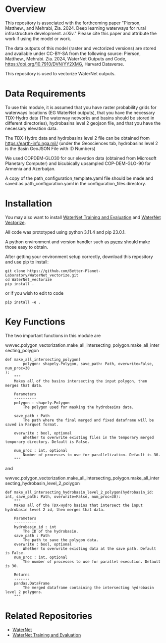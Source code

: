 

# Overview

This repository is associated with the forthcoming paper "Pierson, Matthew., and Mehrabi, Zia. 2024. Deep learning waterways for rural infrastructure development. arXiv." Please cite this paper and attribute the work if using the model or work.

The data outputs of this model (raster and vectorized versions) are stored and available under CC-BY-SA from the following source: Pierson, Matthew., Mehrabi. Zia. 2024, WaterNet Outputs and Code, https://doi.org/10.7910/DVN/YY2XMG, Harvard Dataverse.

This repository is used to vectorize WaterNet outputs.

# Data Requirements

To use this module, it is assumed that you have raster probability grids for waterways locations (EG WaterNet outputs),
that you have the necessary TDX-Hydro data (The waterway networks and basins should be stored in different directories),
hydrobasins level 2 geojson file, and that you have the necessary elevation data.

The TDX-Hydro data and hydrobasins level 2
file can be obtained from https://earth-info.nga.mil/ (under the Geosciences tab, hydrobasins level 2 is the Basin GeoJSON File with ID Numbers)

We used COPDEM-GLO30 for our elevation data (obtained from Microsoft Planetary Computer)
and bicubically upsampled COP-DEM-GLO-90 for Armenia and Azerbaijan.

A copy of the path_configuration_template.yaml file should be made and saved as path_configuration.yaml in the
configuration_files directory.


# Installation
You may also want to install [WaterNet Training and Evaluation](https://github.com/Better-Planet-Laboratory/WaterNet_training_and_evaluation) and
[WaterNet Vectorize](https://github.com/Better-Planet-Laboratory/WaterNet_vectorize).

All code was prototyped using python 3.11.4 and pip 23.0.1.

A python environment and version handler such as [pyenv](https://github.com/pyenv/pyenv) should make those easy to obtain.

After getting your environment setup correctly, download this repository and use pip to install:

```
git clone https://github.com/Better-Planet-Laboratory/WaterNet_vectorize.git
cd WaterNet_vectorize
pip install .
```

or if you wish to edit to code

``
pip install -e .
``

# Key Functions

The two important functions in this module are 

wwvec.polygon_vectorization.make_all_intersecting_polygon.make_all_intersecting_polygon

```
def make_all_intersecting_polygon(
        polygon: shapely.Polygon, save_path: Path, overwrite=False, num_proc=30
):
    """
    Makes all of the basins intersecting the input polygon, then merges that data.

    Parameters
    ----------
    polygon : shapely.Polygon
        The polygon used for masking the hydrobasins data.

    save_path : Path
        The path where the final merged and fixed dataframe will be saved in Parquet format.

    overwrite : bool, optional
        Whether to overwrite existing files in the temporary merged temporary directory. Default is False.

    num_proc : int, optional
        Number of processes to use for parallelization. Default is 30.
    """
```

and

wwvec.polygon_vectorization.make_all_intersecting_polygon.make_all_intersecting_hydrobasin_level_2_polygon
```
def make_all_intersecting_hydrobasin_level_2_polygon(hydrobasin_id: int, save_path: Path, overwrite=False, num_proc=30):
    """
    Makes all of the TDX-Hydro basins that intersect the input hydrobasin level 2 id, then merges that data.

    Parameters
    ----------
    hydrobasin_id : int
        The ID of the hydrobasin.
    save_path : Path
        The path to save the polygon data.
    overwrite : bool, optional
        Whether to overwrite existing data at the save path. Default is False.
    num_proc : int, optional
        The number of processes to use for parallel execution. Default is 30.

    Returns
    -------
    pandas.DataFrame
        The merged dataframe containing the intersecting hydrobasin level 2 polygons.
    """
```

# Related Repositories

 * [WaterNet](https://github.com/Better-Planet-Laboratory/WaterNet)
 * [WaterNet Training and Evaluation](https://github.com/Better-Planet-Laboratory/WaterNet_training_and_evaluation)
